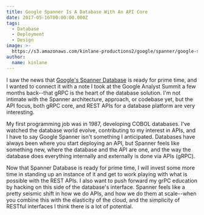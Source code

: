 ```yaml
---
title: Google Spanner Is A Database With An API Core
date: 2017-05-16T00:00:00.000Z
tags:
  - Database
  - Deployment
  - Design
image: >-
  https://s3.amazonaws.com/kinlane-productions2/google/spanner/google-spanner.png
author:
  name: kinlane
---
```

I saw the news that [Google's Spanner Database](https://cloud.google.com/spanner/) is ready for prime time, and I wanted to connect it with a note I took at the Google Analyst Summit a few months back--that gRPC is the heart of the database solution. I'm not intimate with the Spanner architecture, approach, or codebase yet, but the API focus, both gRPC core, and REST APIs for a database platform are very interesting.

My first programming job was in 1987, developing COBOL databases. I've watched the database world evolve, contributing to my interest in APIs, and I have to say Google Spanner isn't something I anticipated. Databases have always been where you start deploying an API, but Spanner feels like something new, where the database and the API are one, and the way the database does everything internally and externally is done via APIs (gRPC). 

Now that Spanner Database is ready for prime time, I will invest some more time in standing up an instance of it and get to work playing with what is possible with the REST APIs. I also want to push forward my grPC education by hacking on this side of the database's interface. Spanner feels like a pretty seismic shift in how we do APIs, and how we do them at scale--when you combine this with the elasticity of the cloud, and the simplicity of RESTful interfaces I think there is a lot of potential.